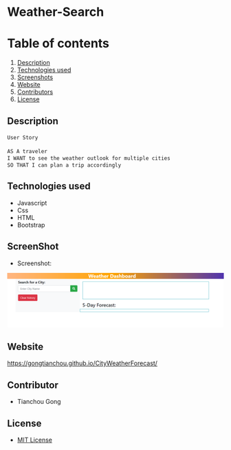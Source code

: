 # Weather-Search

# Table of contents
1. [Description](#description)
2. [Technologies used](#technologies-used)
3. [Screenshots](#screenshot)
4. [Website](#website)
5. [Contributors](#contributor)
6. [License](#license)

## Description
```
User Story

AS A traveler
I WANT to see the weather outlook for multiple cities
SO THAT I can plan a trip accordingly
```

## Technologies used
* Javascript
* Css
* HTML
* Bootstrap

## ScreenShot
* Screenshot:

![screenshot](./assets/images/screenshot.PNG)

## Website

https://gongtianchou.github.io/CityWeatherForecast/

## Contributor

* Tianchou Gong

## License
* [MIT License](https://choosealicense.com/licenses/mit/)
